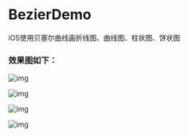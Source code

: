 # BezierDemo
iOS使用贝塞尔曲线画折线图、曲线图、柱状图、饼状图
### 效果图如下：

![img](https://upload-images.jianshu.io/upload_images/1419494-a795505837520b0e.png?imageMogr2/auto-orient/strip%7CimageView2/2/w/1240)

![img](https://upload-images.jianshu.io/upload_images/1419494-16fb21beb9d3d793.png?imageMogr2/auto-orient/strip%7CimageView2/2/w/1240)

![img](https://upload-images.jianshu.io/upload_images/1419494-656044c14a733350.png?imageMogr2/auto-orient/strip%7CimageView2/2/w/1240)

![img](https://upload-images.jianshu.io/upload_images/1419494-21a197a70280dc13.png?imageMogr2/auto-orient/strip%7CimageView2/2/w/1240)
